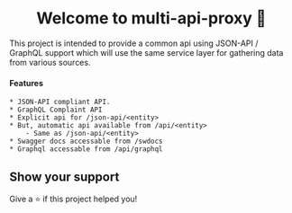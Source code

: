 <h1 align="center">Welcome to multi-api-proxy 👋</h1>
<p>
  This project is intended to provide a common api using JSON-API / GraphQL support which will use the same service layer for gathering data from various sources.
</p>

#### Features

    * JSON-API compliant API.
    * GraphQL Complaint API
    * Explicit api for /json-api/<entity>
    * But, automatic api available from /api/<entity>
        - Same as /json-api/<entity>
    * Swagger docs accessable from /swdocs
    * Graphql accessable from /api/graphql

## Show your support

Give a ⭐️ if this project helped you!

